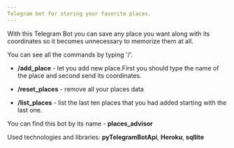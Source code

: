 ```yaml
---
Telegram bot for storing your favorite places.
---
```


With this Telegram Bot you can save any place you want along with its coordinates
so it becomes unnecessary to memorize them at all.

You can see all the commands by typing '/'.

- **/add_place** - let you add new place.First you should type the name of the place and second send its coordinates.

- **/reset_places** - remove all your places data

- **/list_places** - list the last ten places that you had added starting with the last one.


You can find this bot by its name - **places_advisor**

Used technologies and libraries: **pyTelegramBotApi**, **Heroku**, **sqllite**